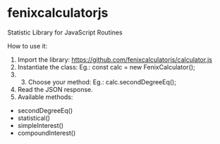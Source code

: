 # fenixcalculatorjs
Statistic Library for JavaScript Routines

How to use it:

1) Import the library: https://github.com/fenixcalculatorjs/calculator.js
2) Instantiate the class: Eg.: const calc = new FenixCalculator();
3) 3) Choose your method: Eg.: calc.secondDegreeEq();
4) Read the JSON response.
5) Available methods:

  - secondDegreeEq()
  - statistical()
  - simpleInterest()
  - compoundInterest()

